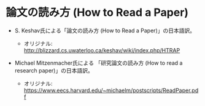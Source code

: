 # 論文の読み方 (How to Read a Paper)

* S. Keshav氏による「論文の読み方 (How to Read a Paper)」の日本語訳。
  * オリジナル: http://blizzard.cs.uwaterloo.ca/keshav/wiki/index.php/HTRAP

* Michael Mitzenmacher氏による
  「研究論文の読み方 (How to read a research paper)」の日本語訳。
  * オリジナル: https://www.eecs.harvard.edu/~michaelm/postscripts/ReadPaper.pdf
